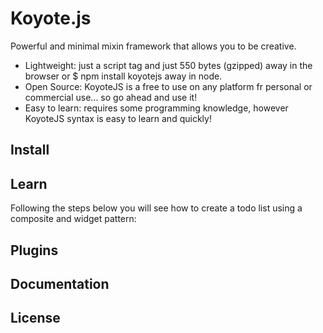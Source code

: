# Koyote.js

Powerful and minimal mixin framework that allows you to be creative.

- Lightweight: just a script tag and just 550 bytes (gzipped) away in the browser or $ npm install koyotejs away in node.
- Open Source: KoyoteJS is a free to use on any platform fr personal or commercial use... so go ahead and use it!
- Easy to learn: requires some programming knowledge, however KoyoteJS syntax is easy to learn and quickly!

## Install

## Learn

Following the steps below you will see how to create a todo list using a composite and widget pattern:

## Plugins

## Documentation

## License
